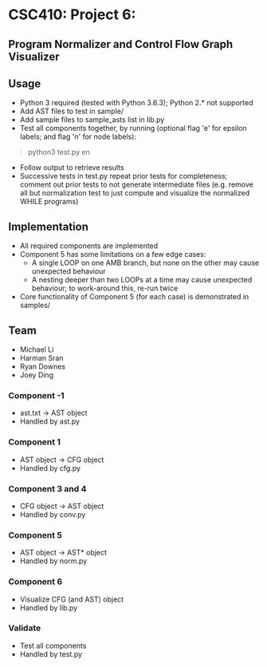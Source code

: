 # CSC410: Project 6:
## Program Normalizer and Control Flow Graph Visualizer

## Usage
- Python 3 required (tested with Python 3.6.3); Python 2.* not supported
- Add AST files to test in sample/
- Add sample files to sample_asts list in lib.py
- Test all components together, by running (optional flag 'e' for epsilon labels; and flag 'n' for node labels):
> python3 test.py en
- Follow output to retrieve results
- Successive tests in test.py repeat prior tests for completeness; comment out prior tests to not generate intermediate files (e.g. remove all but normalization test to just compute and visualize the normalized WHILE programs)

## Implementation
- All required components are implemented
- Component 5 has some limitations on a few edge cases:
    - A single LOOP on one AMB branch, but none on the other may cause unexpected behaviour
    - A nesting deeper than two LOOPs at a time may cause unexpected behaviour; to work-around this, re-run twice
- Core functionality of Component 5 (for each case) is demonstrated in samples/


## Team
- Michael Li
- Harman Sran
- Ryan Downes
- Joey Ding

### Component -1
- ast.txt -> AST object
- Handled by ast.py

### Component 1
- AST object -> CFG object
- Handled by cfg.py

### Component 3 and 4
- CFG object -> AST object
- Handled by conv.py

### Component 5
- AST object -> AST* object
- Handled by norm.py

### Component 6
- Visualize CFG (and AST) object
- Handled by lib.py

### Validate
- Test all components
- Handled by test.py